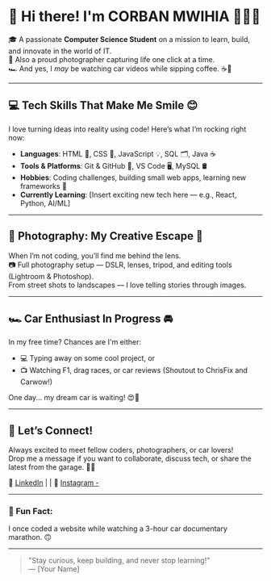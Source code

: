 # 👋 Hi there! I'm CORBAN MWIHIA 👨‍💻✨

🎓 A passionate **Computer Science Student** on a mission to learn, build, and innovate in the world of IT.  
📸 Also a proud photographer capturing life one click at a time.  
🏎️ And yes, I *may* be watching car videos while sipping coffee. ☕🔧

---

## 💻 Tech Skills That Make Me Smile 😊

I love turning ideas into reality using code! Here’s what I’m rocking right now:

- **Languages**: HTML 📄, CSS 🎨, JavaScript 💡, SQL 🗂️, Java ☕
- **Tools & Platforms**: Git & GitHub 🧠, VS Code 🖥️, MySQL 🛢️
- **Hobbies**: Coding challenges, building small web apps, learning new frameworks 🔧
- **Currently Learning**: [Insert exciting new tech here — e.g., React, Python, AI/ML]

---

## 📸 Photography: My Creative Escape 🌅

When I’m not coding, you’ll find me behind the lens.  
📷 Full photography setup — DSLR, lenses, tripod, and editing tools (Lightroom & Photoshop).  
From street shots to landscapes — I love telling stories through images.

---

## 🏎️ Car Enthusiast In Progress 🚘

In my free time? Chances are I'm either:
- 💻 Typing away on some cool project, or  
- 📺 Watching F1, drag races, or car reviews (Shoutout to ChrisFix and Carwow!)  

One day... my dream car is waiting! 😍🚗

---

## 📌 Let’s Connect!

Always excited to meet fellow coders, photographers, or car lovers!  
Drop me a message if you want to collaborate, discuss tech, or share the latest from the garage. 🚀💬

🔗 [LinkedIn](www.linkedin.com/in/philip-mwihia-01b709369) |  | 📸 [Instagram -](Corba..n989)

---

### 🌟 Fun Fact:
I once coded a website while watching a 3-hour car documentary marathon. 🙃

---

> "Stay curious, keep building, and never stop learning!"  
— [Your Name]
